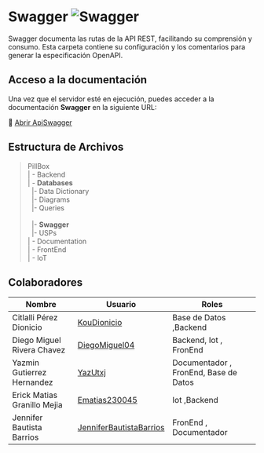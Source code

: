 # Swagger ![Swagger](https://img.shields.io/badge/Swagger-85EA2D?style=for-the-badge&logo=swagger&logoColor=black)
Swagger documenta las rutas de la API REST, facilitando su comprensión y consumo.
Esta carpeta contiene su configuración y los comentarios para generar la especificación OpenAPI.
## Acceso a la documentación
Una vez que el servidor esté en ejecución, puedes acceder a la documentación **Swagger** en la siguiente URL:  

🔗 [Abrir  ApiSwagger](http://localhost:PUERTO/api-docs)


## Estructura de Archivos

>PillBox<br>
>| - Backend <br>
>| - **Databases**<br>
>&nbsp;&nbsp;|- Data Dictionary<br>
>&nbsp;&nbsp;|- Diagrams<br>
>&nbsp;&nbsp;|- Queries<br>  
>&nbsp;&nbsp;|- **Swagger**<br>
>&nbsp;&nbsp;|- USPs<br>
>| - Documentation<br>
>| - FrontEnd<br>
>| - IoT


## Colaboradores

| Nombre                        | Usuario             | Roles |
|-------------------------------|---------------------|--------|
|  Citlalli Pérez Dionicio |      [KouDionicio](https://github.com/KouDionicio)  |  Base de Datos ,Backend      |
|  Diego Miguel Rivera Chavez | [DiegoMiguel04](https://github.com/DiegoMiguel04)       |  Backend, Iot , FronEnd     |
|  Yazmin Gutierrez Hernandez | [YazUtxj](https://github.com/YazUtxj)            | Documentador , FronEnd,  Base de Datos   |
|  Erick Matias Granillo Mejia | [Ematias230045](https://github.com/Ematias230045)            | Iot ,Backend     |
|  Jennifer Bautista Barrios |[JenniferBautistaBarrios](https://github.com/JenniferBautistaBarrios)            | FronEnd , Documentador      |
